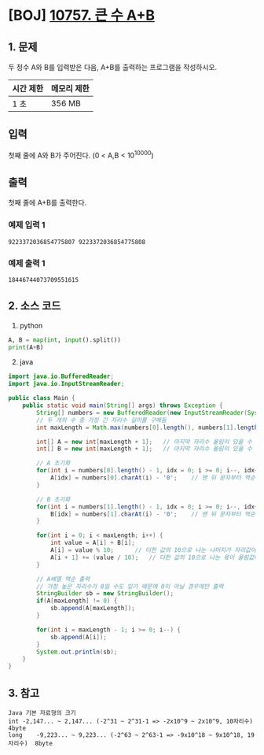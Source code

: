 # [BOJ] [10757. 큰 수 A+B](https://www.acmicpc.net/problem/10757)

## 1. 문제

두 정수 A와 B를 입력받은 다음, A+B를 출력하는 프로그램을 작성하시오.


| 시간 제한 | 메모리 제한 |
|:------|:-------| 
| 1 초   | 356 MB |


## 입력

첫째 줄에 A와 B가 주어진다. (0 < A,B < 10<sup>10000</sup>)

## 출력

첫째 줄에 A+B를 출력한다.

### 예제 입력 1

```
9223372036854775807 9223372036854775808
```

### 예제 출력 1

```
18446744073709551615
```



## 2. 소스 코드

1. python

```python
A, B = map(int, input().split())
print(A+B)
```

2. java

```java
import java.io.BufferedReader;
import java.io.InputStreamReader;

public class Main {
    public static void main(String[] args) throws Exception {
        String[] numbers = new BufferedReader(new InputStreamReader(System.in)).readLine().split(" ");
        // 두 개의 수 중 가장 긴 자리수 길이를 구해둠
        int maxLength = Math.max(numbers[0].length(), numbers[1].length());

        int[] A = new int[maxLength + 1];	// 마지막 자리수 올림이 있을 수 있으므로 +1
        int[] B = new int[maxLength + 1];	// 마지막 자리수 올림이 있을 수 있으므로 +1

        // A 초기화
        for(int i = numbers[0].length() - 1, idx = 0; i >= 0; i--, idx++) {
            A[idx] = numbers[0].charAt(i) - '0';	// 맨 뒤 문자부터 역순으로 하나씩 저장
        }

        // B 초기화
        for(int i = numbers[1].length() - 1, idx = 0; i >= 0; i--, idx++) {
            B[idx] = numbers[1].charAt(i) - '0';	// 맨 뒤 문자부터 역순으로 하나씩 저장
        }

        for(int i = 0; i < maxLength; i++) {
            int value = A[i] + B[i];
            A[i] = value % 10;		// 더한 값의 10으로 나눈 나머지가 자리값이 됨
            A[i + 1] += (value / 10);	// 더한 값의 10으로 나눈 몫이 올림값이 됨
        }

        // A배열 역순 출력
        // 가장 높은 자리수가 0일 수도 있기 때문에 0이 아닐 경우에만 출력
        StringBuilder sb = new StringBuilder();
        if(A[maxLength] != 0) {
            sb.append(A[maxLength]);
        }

        for(int i = maxLength - 1; i >= 0; i--) {
            sb.append(A[i]);
        }
        System.out.println(sb);
    }
}

```


## 3. 참고

```
Java 기본 자료형의 크기
int	-2,147... ~ 2,147... (-2^31 ~ 2^31-1 => -2x10^9 ~ 2x10^9, 10자리수)    4byte
long	-9,223... ~ 9,223... (-2^63 ~ 2^63-1 => -9x10^18 ~ 9x10^18, 19자리수)  8byte
```



